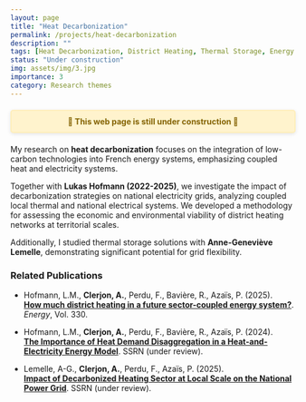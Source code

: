```yaml
---
layout: page
title: "Heat Decarbonization"
permalink: /projects/heat-decarbonization
description: ""
tags: [Heat Decarbonization, District Heating, Thermal Storage, Energy Systems, Flexibility]
status: "Under construction"
img: assets/img/3.jpg
importance: 3
category: Research themes
---
```


<div style="background-color: #fff3cd; color: #856404; border: 2px solid #ffeeba; padding: 10px 20px; margin: 20px 0; border-radius: 5px; font-weight: bold; text-align: center; box-shadow: 0 2px 6px rgba(0,0,0,0.1);">
  🚧 This web page is still under construction 🚧
</div>

My research on **heat decarbonization** focuses on the integration of low-carbon technologies into French energy systems, emphasizing coupled heat and electricity systems.  

Together with **Lukas Hofmann (2022-2025)**, we investigate the impact of decarbonization strategies on national electricity grids, analyzing coupled local thermal and national electrical systems. We developed a methodology for assessing the economic and environmental viability of district heating networks at territorial scales.

Additionally, I studied thermal storage solutions with **Anne-Geneviève Lemelle**, demonstrating significant potential for grid flexibility.

### Related Publications

- Hofmann, L.M., **Clerjon, A.**, Perdu, F., Bavière, R., Azaïs, P. (2025).  
[**How much district heating in a future sector-coupled energy system?**](https://doi.org/10.1016/j.energy.2025.136436). *Energy*, Vol. 330.

- Hofmann, L.M., **Clerjon, A.**, Perdu, F., Bavière, R., Azaïs, P. (2024).  
[**The Importance of Heat Demand Disaggregation in a Heat-and-Electricity Energy Model**](https://doi.org/10.2139/ssrn.5064439). SSRN (under review).

- Lemelle, A-G., **Clerjon, A.**, Perdu, F., Azaïs, P. (2025).  
[**Impact of Decarbonized Heating Sector at Local Scale on the National Power Grid**](https://ssrn.com/abstract=5260828). SSRN (under review).